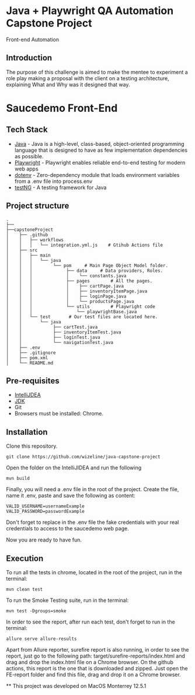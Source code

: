 # Java + Playwright QA Automation Capstone Project
Front-end Automation

## Introduction

The purpose of this challenge is aimed to make the mentee to experiment a role play making a proposal with the client on a testing architecture, explaining What and Why was it designed that way.

# Saucedemo Front-End

## Tech Stack

* [Java](https://www.java.com/en/) - Java is a high-level, class-based, object-oriented programming language that is designed to have as few implementation dependencies as possible.
* [Playwright](https://playwright.dev/) - Playwright enables reliable end-to-end testing for modern web apps
* [dotenv](https://search.maven.org/artifact/com.harium/dotenv/1.0.8/jar) - Zero-dependency module that loads environment variables from a .env file into process.env
* [testNG](https://search.maven.org/artifact/org.testng/testng/7.6.1/jar) - A testing framework for Java

## Project structure
```
.
├──
├──capstoneProject
│    ├── .github
│    │   ├── workflows
│    │   │   └── integration.yml.js    # Gtihub Actions file
│    ├── src		
│    │   ├── main
│    │   │   └── java
│    │   │        └── pom     # Main Page Object Model folder.
│    │   │             ├── data		# Data providers, Roles.
│    │   │             │    └── constants.java
│    │   │             ├── pages		# All the pages.
│    │   │             │    ├── cartPage.java
│    │   │             │    ├── inventoryItemPage.java
│    │   │             │    ├── loginPage.java
│    │   │             │    └── productsPage.java
│    │   │             └── utils		# Playwright code
│    │   │                 └── playwrightBase.java
│    │   └── test		# Our test files are located here.
│    │       └── java
│    │            ├── cartTest.java
│    │	          ├── inventoryItemTest.java
│    │	          ├── loginTest.java
│    │            └── navigationTest.java 
│    ├── .env
│    ├── .gitignore
│    ├── pom.xml
│    └── README.md
```

## Pre-requisites

* [IntelliJDEA](https://www.jetbrains.com/idea/)
* [JDK](https://www.oracle.com/java/technologies/downloads/) 
* Git
* Browsers must be installed: Chrome.

## Installation

Clone this repository.
```
git clone https://github.com/wizeline/java-capstone-project
```
Open the folder on the IntelliJIDEA and run the following
```
mvn build
```

Finally, you will need a .env file in the root of the project. Create the file, name it .env, paste and save the following as content:
```
VALID_USERNAME=usernameExample
VALID_PASSWORD=passwordExample
```
Don't forget to replace in the .env file the fake credentials with your real credentials to access to the saucedemo web page.

Now you are ready to have fun.

## Execution 

To run all the tests in chrome, located in the root of the project, run in the terminal:
```
mvn clean test
```
To run the Smoke Testing suite, run in the terminal:
```
mvn test -Dgroups=smoke 
```


In order to see the report, after run each test, don't forget to run in the terminal:
```
allure serve allure-results
```
Apart from Allure reporter, surefire report is also running, in order to see the report, just go to the following path: target/surefire-reports/index.html and drag and drop the index.html file on a Chrome browser. On the github actions, this report is the one that is downloaded and zipped. Just open the FE-report folder and find this file, drag and drop it on a Chrome browser.


** This project was developed on MacOS Monterrey 12.5.1
